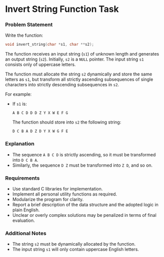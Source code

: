 # Invert String Function Task

### Problem Statement

Write the function:

```c
void invert_string(char *s1, char **s2);
```

The function receives an input string (`s1`) of unknown length and generates an output string (`s2`). Initially, `s2` is a `NULL` pointer. The input string `s1` consists only of uppercase letters.

The function must allocate the string `s2` dynamically and store the same letters as `s1`, but transform all strictly ascending subsequences of single characters into strictly descending subsequences in `s2`.

For example:

- If `s1` is:
  
  `A B C D D D Z Y X W E F G`

  The function should store into `s2` the following string:
  
  `D C B A D Z D Y X W G F E`

### Explanation

- The sequence `A B C D` is strictly ascending, so it must be transformed into `D C B A`.
- Similarly, the sequence `D Z` must be transformed into `Z D`, and so on.

### Requirements

- Use standard C libraries for implementation.
- Implement all personal utility functions as required.
- Modularize the program for clarity.
- Report a brief description of the data structure and the adopted logic in plain English.
- Unclear or overly complex solutions may be penalized in terms of final evaluation.

### Additional Notes

- The string `s2` must be dynamically allocated by the function.
- The input string `s1` will only contain uppercase English letters.

